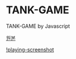 # TANK-GAME
TANK-GAME by Javascript

[원본](https://www.youtube.com/watch?v=MW8HcwHK1S0&list=PLkv3El8f4_vtpqj0Hmo_8WSPENxzrCjr4&index=4&t=433s&ab_channel=K3dev)

[!playing-screenshot](screen.PNG)